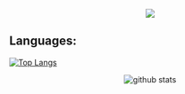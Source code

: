 <p align="center"> 
<img src="https://streak-stats.demolab.com?user=christian-420&locale=fr&ring=FF918D&fire=34FF4E"/>
    <br>
</p>


<!-- Language and tools badge-->
## Languages:

[![Top Langs](https://github-readme-stats.vercel.app/api/top-langs/?username=christian-420&layout=compact)](https://github.com/christian-420/github-readme-stats)


<!-- Github Stats -->
<p align="center">
<img align="center" src="https://github-readme-stats.vercel.app/api?username=christian-420&show_icons=true&include_all_commits=true&theme=cobalt" alt="github stats">
</p>

